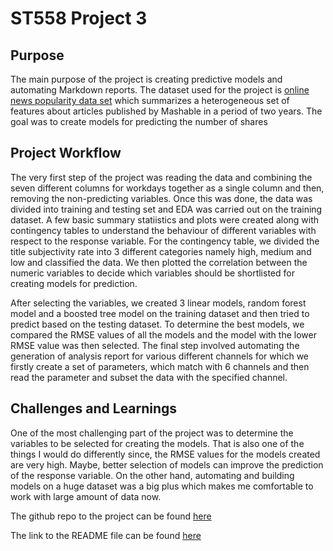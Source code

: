 # ST558 Project 3 

## Purpose 

The main purpose of the project is creating predictive models and automating Markdown reports. The dataset used for the project is [online news popularity data set](https://archive.ics.uci.edu/ml/datasets/Online+News+Popularity) which summarizes a heterogeneous set of features about articles published by Mashable in a period of two years.
The goal was to create models for predicting the number of shares

## Project Workflow 

The very first step of the project was reading the data and combining the seven different columns for workdays together as a single column and then, removing the non-predicting variables. 
Once this was done, the data was divided into training and testing set and EDA was carried out on the training dataset. A few basic summary statiistics and plots were created along with contingency tables to understand the behaviour of different variables with respect to the response variable. For the contingency table, we divided the title subjectivity rate into 3 different categories namely high, medium and low and classified the data. We then plotted the correlation between the numeric variables to decide which variables should be shortlisted for creating models for prediction. 

After selecting the variables, we created 3 linear models, random forest model and a boosted tree model on the training dataset and then tried to predict based on the testing dataset.
To determine the best models, we compared the RMSE values of all the models and the model with the lower RMSE value was then selected. The final step involved automating the generation of analysis report for various different channels for which we firstly create a set of parameters, which match with 6 channels and then read the parameter and subset the data with the specified channel.

## Challenges and Learnings 

One of the most challenging part of the project was to determine the variables to be selected for creating the models. That is also one of the things I would do differently since, the RMSE values for the models created are very high. Maybe, better selection of models can improve the prediction of the response variable.
On the other hand, automating and building models on a huge dataset was a big plus which makes me comfortable to work with large amount of data now. 

The github repo to the project can be found [here](https://github.com/shaoyucherish/Project3)

The link to the README file can be found [here](https://shaoyucherish.github.io/Project3/)

